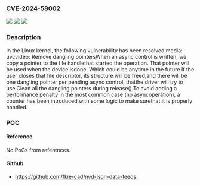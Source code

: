 ### [CVE-2024-58002](https://cve.mitre.org/cgi-bin/cvename.cgi?name=CVE-2024-58002)
![](https://img.shields.io/static/v1?label=Product&message=Linux&color=blue)
![](https://img.shields.io/static/v1?label=Version&message=e5225c820c057537dc780244760e2e24c7d27366%3C%204dbaa738c583a0e947803c69e8996e88cf98d971%20&color=brighgreen)
![](https://img.shields.io/static/v1?label=Vulnerability&message=n%2Fa&color=brighgreen)

### Description

In the Linux kernel, the following vulnerability has been resolved:media: uvcvideo: Remove dangling pointersWhen an async control is written, we copy a pointer to the file handlethat started the operation. That pointer will be used when the device isdone. Which could be anytime in the future.If the user closes that file descriptor, its structure will be freed,and there will be one dangling pointer per pending async control, thatthe driver will try to use.Clean all the dangling pointers during release().To avoid adding a performance penalty in the most common case (no asyncoperation), a counter has been introduced with some logic to make surethat it is properly handled.

### POC

#### Reference
No PoCs from references.

#### Github
- https://github.com/fkie-cad/nvd-json-data-feeds

